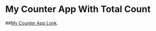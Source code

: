 # My Counter App With Total Count

##[My Counter App Lonk](https://multi-counter-with-totalcount.netlify.app/).

